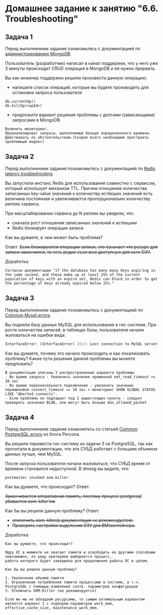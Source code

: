 # Домашнее задание к занятию "6.6. Troubleshooting"

## Задача 1

Перед выполнением задания ознакомьтесь с документацией по [администрированию MongoDB](https://docs.mongodb.com/manual/administration/).

Пользователь (разработчик) написал в канал поддержки, что у него уже 3 минуты происходит CRUD операция в MongoDB и её 
нужно прервать. 

Вы как инженер поддержки решили произвести данную операцию:
- напишите список операций, которые вы будете производить для остановки запроса пользователя<br>

```text
db.currentOp()
db.killOp(<opId>)
```
- предложите вариант решения проблемы с долгими (зависающими) запросами в MongoDB
```text
Включить мониторинг. 
Проанализироват запросы, выполняемые больше определеннного времени.
Действовать по обстоятельствам.(Скорее всего необходимо престроить проблемный индекс) 
```

## Задача 2

Перед выполнением задания познакомьтесь с документацией по [Redis latency troubleshooting](https://redis.io/topics/latency).

Вы запустили инстанс Redis для использования совместно с сервисом, который использует механизм TTL. 
Причем отношение количества записанных key-value значений к количеству истёкших значений есть величина постоянная и
увеличивается пропорционально количеству реплик сервиса. 

При масштабировании сервиса до N реплик вы увидели, что:
- сначала рост отношения записанных значений к истекшим
- Redis блокирует операции записи

Как вы думаете, в чем может быть проблема?

Ответ:
~~Если блокируются операции записи, это означает что ресурс для записи закончился, то есть редис съел всю доступную для него ОЗУ.~~

Доработка:
```text
Согласно документации "if the database has many many keys expiring in the same second, and these make up at least 25% of the current population of keys with an expire set, Redis can block in order to get the percentage of keys already expired below 25%."
```

## Задача 3

Перед выполнением задания познакомьтесь с документацией по [Common Mysql errors](https://dev.mysql.com/doc/refman/8.0/en/common-errors.html).

Вы подняли базу данных MySQL для использования в гис-системе. При росте количества записей, в таблицах базы,
пользователи начали жаловаться на ошибки вида:
```python
InterfaceError: (InterfaceError) 2013: Lost connection to MySQL server during query u'SELECT..... '
```

Как вы думаете, почему это начало происходить и как локализовать проблему?
Какие пути решения данной проблемы вы можете предложить?

```text
В документации описаны 3 распространенные варианта проблемы:
- Во время запроса - Увеличить значение пременной net_read_timeout >= 30 sec
- Во время первоначального подключения - увеличить значение переменнйой connect_timeout >= 10 sec + мониторинг SHOW GLOBAL STATUS LIKE "Aborted_connects". 
- Если проблема не подпадает под 2 вышестоящих пункта - следует проверить значения BLOB, они могут быть больше max_allowed_packet
```

## Задача 4

Перед выполнением задания ознакомтесь со статьей [Common PostgreSQL errors](https://www.percona.com/blog/2020/06/05/10-common-postgresql-errors/) из блога Percona.

Вы решили перевести гис-систему из задачи 3 на PostgreSQL, так как прочитали в документации, что эта СУБД работает с большим объемом данных лучше, чем MySQL.

После запуска пользователи начали жаловаться, что СУБД время от времени становится недоступной. В dmesg вы видите, что:

`postmaster invoked oom-killer`

Как вы думаете, что происходит?
Ответ:

~~Заканчивается оперативная память, поэтому процесс postgresql убивается oom-killer'ом~~


Как бы вы решили данную проблему?
Ответ:
- ~~отключить oom-killer(в документации не рекомендуется).~~
- ~~Проверить настройки выделения ОЗУ для ВМ\контейнера.~~ 


Доработка:
```text
Как вы думаете, что происходит?

Ядру ОС в моменте не хватает памяти и освободить ее другими способами невозможно, по ряду критериев выбирается процесс, 
работа которого будет завершена для продолжения работы ОС в целом. 

Как бы вы решили данную проблему?

1. Увеличение объема памяти
2. Ограничение потребления памяти процессами в системе, в т.ч. PostgreSQL с помощью изменения соотв. параметров конфигурации
3. Отключить OOM-Killer (не рекомендуется)

Если же мы не обладаем ресурсами, то самым оптимальным вариантом является вариант 2 с подбором параметров work_mem, effective_cache_size, maintenance_work_mem.
```

